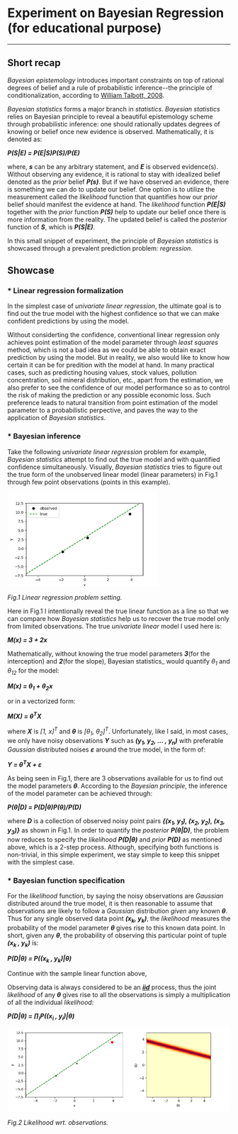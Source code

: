 # Experiment on Bayesian Regression (for educational purpose)
-------------------

Short recap
-------------------
_Bayesian epistemology_ introduces important constraints on top of rational degrees of belief and a rule of probabilistic inference--the principle of conditionalization, according to [William Talbott, 2008](https://plato.stanford.edu/entries/epistemology-bayesian/).

_Bayesian statistics_ forms a major branch in _statistics_. _Bayesian statistics_ relies on Bayesian principle to reveal a beautiful epistemology scheme through probabilistic inference: one should rationally updates degrees of knowing or belief once new evidence is observed. Mathematically, it is denoted as:

_**P(S|E) = P(E|S)P(S)/P(E)**_

where, _**s**_ can be any arbitrary statement, and _**E**_ is observed evidence(s). Without observing any evidence, it is rational to stay with idealized belief denoted as the _prior_ belief _**P(s)**_. But if we have observed an evidence, there is something we can do to update our belief. One option is to utilize the measurement called the _likelihood_ function that quantifies how our _prior_ belief should manifest the evidence at hand. The _likelihood_ function _**P(E|S)**_ together with the _prior_ function _**P(S)**_ help to update our belief once there is more information from the reality. The updated belief is called the _posterior_ function of _**S**_, which is _**P(S|E)**_.

In this small snippet of experiment, the principle of _Bayesian statistics_ is showcased through a prevalent prediction problem: _regression_.

Showcase
-------------------
### * Linear regression formalization
In the simplest case of _univariate linear regression_, the ultimate goal is to find out the true model with the highest confidence so that we can make confident predictions by using the model. 

Without considerting the confidence, conventional linear regression only achieves point estimation of the model parameter through _least squares_ method, which is not a bad idea as we could be able to obtain exact prediction by using the model. But in reality, we also would like to know how certain it can be for predition with the model at hand. In many practical cases, such as predicting housing values, stock values, pollution concentration, soil mineral distribution, etc., apart from the estimation, we also prefer to see the confidence of our model performance so as to control the risk of making the prediction or any possible economic loss. Such preference leads to natural transition from point estimation of the model parameter to a probabilistic perpective, and paves the way to the application of _Bayesian statistics_.

### * Bayesian inference
Take the following _univariate linear regression_ problem for example, _Bayesian statistics_ attempt to find out the true model and with quantified confidence simultaneously. Visually, _Bayesian statistics_ tries to figure out the true form of the unobserved linear model (linear parameters) in Fig.1 through few point observations (points in this example).

<img src="/img/0_data.png" width="340" heigth="290"> 

_Fig.1 Linear regression problem setting._

Here in Fig.1 I intentionally reveal the true linear function as a line so that we can compare how _Bayesian statistics_ help us to recover the true model only from limited observations. The true _univariate linear_ model I used here is:

_**M(x) = 3 + 2x**_

Mathematically, without knowing the true model parameters _**3**_(for the interception) and _**2**_(for the slope), Bayesian statistics_ would quantify _θ<sub>1</sub>_ and _θ<sub>12</sub>_ for the model:

_**M(x) = θ<sub>1</sub> + θ<sub>2</sub>x**_

or in a vectorized form:

_**M(X) = θ<sup>T</sup>X**_

where _**X**_ is _[1, x]<sup>T</sup>_ and _**θ**_ is _[θ<sub>1</sub>, θ<sub>2</sub>]<sup>T</sup>_. Unfortunately, like I said, in most cases, we only have noisy observations _**Y**_ such as _**(y<sub>1</sub>, y<sub>2</sub>, ... , y<sub>n</sub>)**_ with preferable _Gaussian_ distributed noises _**ε**_ around the true model, in the form of:

_**Y = θ<sup>T</sup>X + ε**_

As being seen in Fig.1, there are 3 observations available for us to find out the model parameters _**θ**_. According to the _Bayesian principle_, the inference of the model parameter can be achieved through:

_**P(θ|D) = P(D|θ)P(θ)/P(D)**_

where _**D**_ is a collection of observed noisy point pairs _**{(x<sub>1</sub>, y<sub>1</sub>), (x<sub>2</sub>, y<sub>2</sub>), (x<sub>3</sub>, y<sub>3</sub>)}**_ as shown in Fig.1. In order to quantify the _posterior_ _**P(θ|D)**_, the problem now reduces to specify the _likelihood_ _**P(D|θ)**_ and _prior_ _**P(D)**_ as mentioned above, which is a 2-step process. Although, specifying both functions is non-trivial, in this simple experiment, we stay simple to keep this snippet with the simplest case.

### * Bayesian function specification
For the _likelihood_ function, by saying the noisy observations are _Gaussian_ distributed around the true model, it is then reasonable to assume that observations are likely to follow a _Gaussian_ distribution _given_ any known _**θ**_. Thus for any single observed data point _**(x<sub>k</sub>, y<sub>k</sub>)**_, the _likelihood_ measures the probability of the model parameter _**θ**_ gives rise to this known data point. In short, given any _**θ**_, the probability of observing this particular point of tuple _**(x<sub>k</sub> , y<sub>k</sub>)**_ is:

_**P(D|θ) = P((x<sub>k</sub> , y<sub>k</sub>)|θ)**_



Continue with the sample linear function above, 

Observing data is always considered to be an [_**iid**_](https://en.wikipedia.org/wiki/Independent_and_identically_distributed_random_variables) process, thus the joint _likelihood_ of any _**θ**_ gives rise to all the observations is simply a multiplication of all the individual _likelihood_:

_**P(D|θ) = ∏<sub>i</sub>P((x<sub>i</sub> , y<sub>i</sub>)|θ)**_

<img src="/img/1_likeli1.gif" width="600" heigth="500"> 

_Fig.2 Likelihood wrt. observations._




